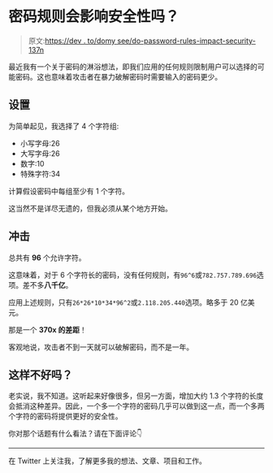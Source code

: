 # 密码规则会影响安全性吗？

> 原文:[https://dev . to/domy see/do-password-rules-impact-security-137n](https://dev.to/domysee/do-password-rules-impact-security-137n)

最近我有一个关于密码的淋浴想法，即我们应用的任何规则限制用户可以选择的可能密码。这也意味着攻击者在暴力破解密码时需要输入的密码更少。

## [](#setup)设置

为简单起见，我选择了 4 个字符组:

*   小写字母:26
*   大写字母:26
*   数字:10
*   特殊字符:34

计算假设密码中每组至少有 1 个字符。

这当然不是详尽无遗的，但我必须从某个地方开始。

## [](#impact)冲击

总共有 **96** 个允许字符。

这意味着，对于 6 个字符长的密码，没有任何规则，有`96^6`或`782.757.789.696`选项。差不多**八千亿**。

应用上述规则，只有`26*26*10*34*96^2`或`2.118.205.440`选项。略多于 20 亿美元。

那是一个 **370x 的差距**！

客观地说，攻击者不到一天就可以破解密码，而不是一年。

## [](#is-that-bad)这样不好吗？

老实说，我不知道。这听起来好像很多，但另一方面，增加大约 1.3 个字符的长度会抵消这种差异。因此，一个多一个字符的密码几乎可以做到这一点，而一个多两个字符的密码将提供更好的安全性。

你对那个话题有什么看法？请在下面评论👇

* * *

在 Twitter 上关注我，了解更多我的想法、文章、项目和工作。